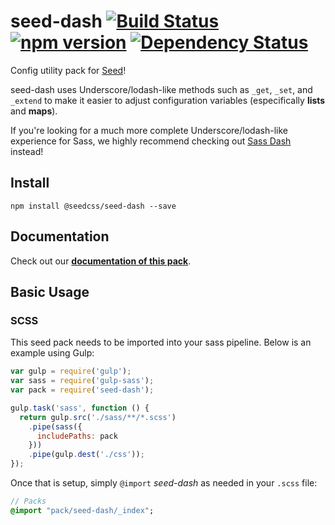 # seed-dash [![Build Status](https://travis-ci.org/helpscout/seed-dash.svg?branch=master)](https://travis-ci.org/helpscout/seed-dash) [![npm version](https://badge.fury.io/js/%40seedcss%2Fseed-dash.svg)](https://badge.fury.io/js/%40seedcss%2Fseed-dash) [![Dependency Status](https://david-dm.org/helpscout/seed-dash.svg)](https://david-dm.org/helpscout/seed-dash)

Config utility pack for [Seed](https://github.com/helpscout/seed)!

seed-dash uses Underscore/lodash-like methods such as `_get`, `_set`, and `_extend` to make it easier to adjust configuration variables (especifically **lists** and **maps**).

If you're looking for a much more complete Underscore/lodash-like experience for Sass, we highly recommend checking out [Sass Dash](https://github.com/davidkpiano/sassdash) instead!


## Install
```
npm install @seedcss/seed-dash --save
```

## Documentation

Check out our **[documentation of this pack](http://developer.helpscout.net/seed/packs/seed-dash/)**.


## Basic Usage

### SCSS
This seed pack needs to be imported into your sass pipeline. Below is an example using Gulp:

```javascript
var gulp = require('gulp');
var sass = require('gulp-sass');
var pack = require('seed-dash');

gulp.task('sass', function () {
  return gulp.src('./sass/**/*.scss')
    .pipe(sass({
      includePaths: pack
    }))
    .pipe(gulp.dest('./css'));
});
```

Once that is setup, simply `@import` *seed-dash* as needed in your `.scss` file:

```sass
// Packs
@import "pack/seed-dash/_index";
```
